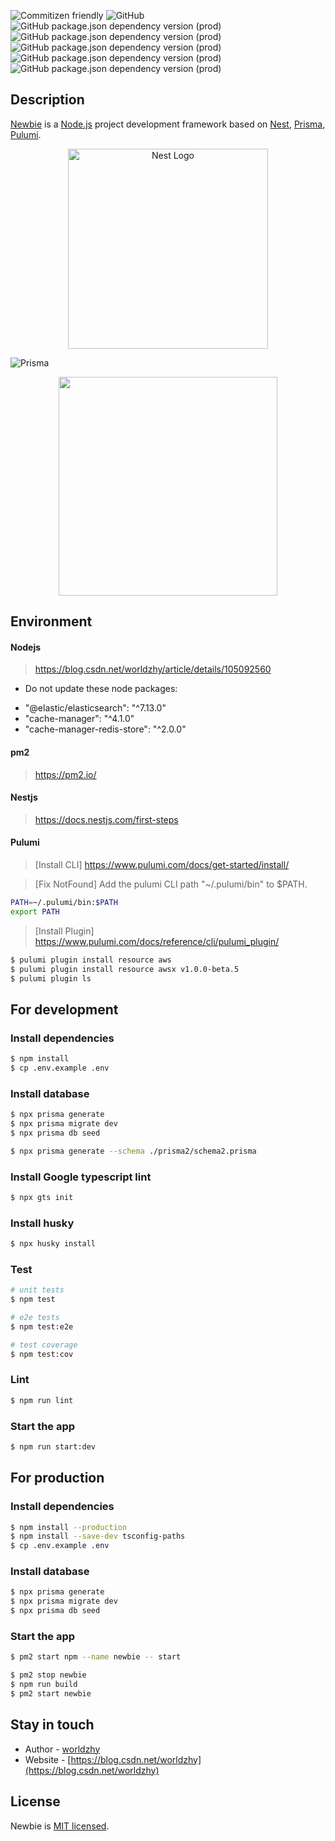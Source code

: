 <p align="left">

![Commitizen friendly](https://img.shields.io/badge/commitizen-friendly-brightgreen.svg?style=flat-square)
![GitHub](https://img.shields.io/github/license/worldzhy/newbie?style=flat-square)
![GitHub package.json dependency version (prod)](https://img.shields.io/github/package-json/dependency-version/worldzhy/newbie/@nestjs/core?style=flat-square)
![GitHub package.json dependency version (prod)](https://img.shields.io/github/package-json/dependency-version/worldzhy/newbie/@prisma/client?style=flat-square)
![GitHub package.json dependency version (prod)](https://img.shields.io/github/package-json/dependency-version/worldzhy/newbie/@pulumi/pulumi?style=flat-square)
![GitHub package.json dependency version (prod)](https://img.shields.io/github/package-json/dependency-version/worldzhy/newbie/passport?style=flat-square)
![GitHub package.json dependency version (prod)](https://img.shields.io/github/package-json/dependency-version/worldzhy/newbie/validator?style=flat-square)

</p>

## Description

[Newbie](https://github.com/worldzhy/newbie) is a [Node.js](http://nodejs.org) project development framework based on [Nest](https://github.com/nestjs/nest), [Prisma](https://github.com/prisma/prisma), [Pulumi](https://github.com/pulumi/pulumi).

<p align="center">
  <a href="http://nestjs.com/" target="blank"><img src="https://nestjs.com/img/logo_text.svg" width="320" alt="Nest Logo" /></a>
</p>
  
![Prisma](https://i.imgur.com/h6UIYTu.png)

<p align="center">
  <a href="https://www.pulumi.com?utm_campaign=pulumi-pulumi-github-repo&utm_source=github.com&utm_medium=top-logo" title="Pulumi - Modern Infrastructure as Code - AWS Azure Kubernetes Containers Serverless"><img src="https://www.pulumi.com/images/logo/logo-on-white-box.svg?" width="350"></a>
</p>

## Environment

#### Nodejs

> https://blog.csdn.net/worldzhy/article/details/105092560

- Do not update these node packages:

* "@elastic/elasticsearch": "^7.13.0"
* "cache-manager": "^4.1.0"
* "cache-manager-redis-store": "^2.0.0"

#### pm2

> https://pm2.io/

#### Nestjs

> https://docs.nestjs.com/first-steps

#### Pulumi

> [Install CLI] https://www.pulumi.com/docs/get-started/install/

> [Fix NotFound] Add the pulumi CLI path "~/.pulumi/bin" to $PATH.

```bash
PATH=~/.pulumi/bin:$PATH
export PATH
```

> [Install Plugin] https://www.pulumi.com/docs/reference/cli/pulumi_plugin/

```bash
$ pulumi plugin install resource aws
$ pulumi plugin install resource awsx v1.0.0-beta.5
$ pulumi plugin ls
```

## For development

### Install dependencies

```bash
$ npm install
$ cp .env.example .env
```

### Install database

```bash
$ npx prisma generate
$ npx prisma migrate dev
$ npx prisma db seed

$ npx prisma generate --schema ./prisma2/schema2.prisma
```

### Install Google typescript lint

```bash
$ npx gts init
```

### Install husky

```bash
$ npx husky install
```

### Test

```bash
# unit tests
$ npm test

# e2e tests
$ npm test:e2e

# test coverage
$ npm test:cov
```

### Lint

```bash
$ npm run lint
```

### Start the app

```bash
$ npm run start:dev
```

## For production

### Install dependencies

```bash
$ npm install --production
$ npm install --save-dev tsconfig-paths
$ cp .env.example .env

```

### Install database

```bash
$ npx prisma generate
$ npx prisma migrate dev
$ npx prisma db seed
```

### Start the app

```bash
$ pm2 start npm --name newbie -- start

$ pm2 stop newbie
$ npm run build
$ pm2 start newbie
```

## Stay in touch

- Author - [worldzhy](https://blog.csdn.net/worldzhy)
- Website - [https://blog.csdn.net/worldzhy](https://blog.csdn.net/worldzhy)

## License

Newbie is [MIT licensed](LICENSE).
